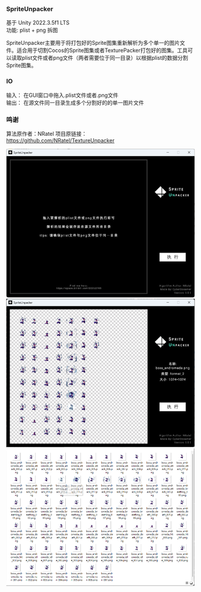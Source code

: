### SpriteUnpacker

基于 Unity 2022.3.5f1 LTS   
功能: plist + png 拆图

SpriteUnpacker主要用于将打包好的Sprite图集重新解析为多个单一的图片文件。适合用于切割Cocos的Sprite图集或者TexturePacker打包好的图集。工具可以读取plist文件或者png文件（两者需要位于同一目录）以根据plist的数据分割Sprite图集。

### IO
输入：
在GUI窗口中拖入.plist文件或者.png文件  
输出：
在源文件同一目录生成多个分割好的的单一图片文件 

 ### 鸣谢
 算法原作者：NRatel
 项目原链接：https://github.com/NRatel/TextureUnpacker

![结果截图](https://github.com/yangmingxian/SpriteUnpacker/blob/main/Resources/007.png)
![结果截图](https://github.com/yangmingxian/SpriteUnpacker/blob/main/Resources/008.png)
![结果截图](https://github.com/yangmingxian/SpriteUnpacker/blob/main/Resources/009.png)




